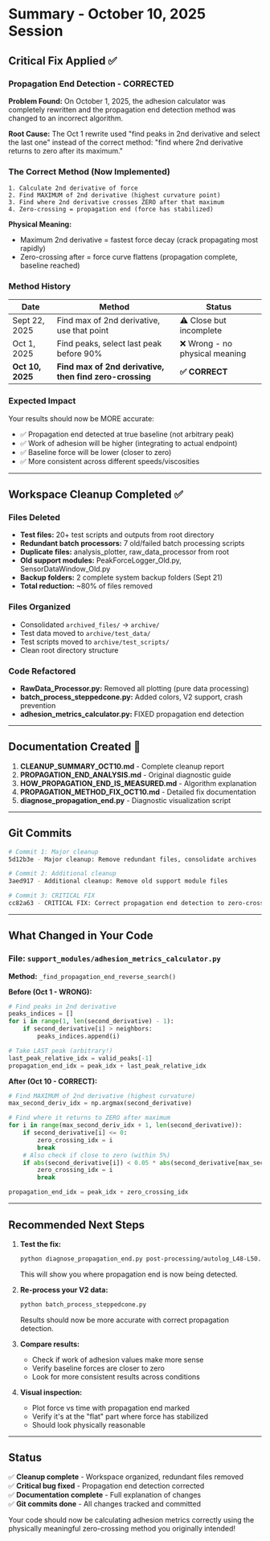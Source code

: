 # Summary - October 10, 2025 Session

## Critical Fix Applied ✅

### Propagation End Detection - CORRECTED

**Problem Found:** On October 1, 2025, the adhesion calculator was completely rewritten and the propagation end detection method was changed to an incorrect algorithm.

**Root Cause:** The Oct 1 rewrite used "find peaks in 2nd derivative and select the last one" instead of the correct method: "find where 2nd derivative returns to zero after its maximum."

### The Correct Method (Now Implemented)

```
1. Calculate 2nd derivative of force
2. Find MAXIMUM of 2nd derivative (highest curvature point)
3. Find where 2nd derivative crosses ZERO after that maximum
4. Zero-crossing = propagation end (force has stabilized)
```

**Physical Meaning:**
- Maximum 2nd derivative = fastest force decay (crack propagating most rapidly)
- Zero-crossing after = force curve flattens (propagation complete, baseline reached)

### Method History

| Date | Method | Status |
|------|--------|--------|
| Sept 22, 2025 | Find max of 2nd derivative, use that point | ⚠️ Close but incomplete |
| Oct 1, 2025 | Find peaks, select last peak before 90% | ❌ Wrong - no physical meaning |
| **Oct 10, 2025** | **Find max of 2nd derivative, then find zero-crossing** | **✅ CORRECT** |

### Expected Impact

Your results should now be MORE accurate:
- ✅ Propagation end detected at true baseline (not arbitrary peak)
- ✅ Work of adhesion will be higher (integrating to actual endpoint)
- ✅ Baseline force will be lower (closer to zero)
- ✅ More consistent across different speeds/viscosities

---

## Workspace Cleanup Completed ✅

### Files Deleted
- **Test files:** 20+ test scripts and outputs from root directory
- **Redundant batch processors:** 7 old/failed batch processing scripts
- **Duplicate files:** analysis_plotter, raw_data_processor from root
- **Old support modules:** PeakForceLogger_Old.py, SensorDataWindow_Old.py
- **Backup folders:** 2 complete system backup folders (Sept 21)
- **Total reduction:** ~80% of files removed

### Files Organized
- Consolidated `archived_files/` → `archive/`
- Test data moved to `archive/test_data/`
- Test scripts moved to `archive/test_scripts/`
- Clean root directory structure

### Code Refactored
- **RawData_Processor.py:** Removed all plotting (pure data processing)
- **batch_process_steppedcone.py:** Added colors, V2 support, crash prevention
- **adhesion_metrics_calculator.py:** FIXED propagation end detection

---

## Documentation Created 📄

1. **CLEANUP_SUMMARY_OCT10.md** - Complete cleanup report
2. **PROPAGATION_END_ANALYSIS.md** - Original diagnostic guide  
3. **HOW_PROPAGATION_END_IS_MEASURED.md** - Algorithm explanation
4. **PROPAGATION_METHOD_FIX_OCT10.md** - Detailed fix documentation
5. **diagnose_propagation_end.py** - Diagnostic visualization script

---

## Git Commits

```bash
# Commit 1: Major cleanup
5d12b3e - Major cleanup: Remove redundant files, consolidate archives

# Commit 2: Additional cleanup
3aed917 - Additional cleanup: Remove old support module files

# Commit 3: CRITICAL FIX
cc82a63 - CRITICAL FIX: Correct propagation end detection to zero-crossing method
```

---

## What Changed in Your Code

### File: `support_modules/adhesion_metrics_calculator.py`
**Method:** `_find_propagation_end_reverse_search()`

**Before (Oct 1 - WRONG):**
```python
# Find peaks in 2nd derivative
peaks_indices = []
for i in range(1, len(second_derivative) - 1):
    if second_derivative[i] > neighbors:
        peaks_indices.append(i)

# Take LAST peak (arbitrary!)
last_peak_relative_idx = valid_peaks[-1]
propagation_end_idx = peak_idx + last_peak_relative_idx
```

**After (Oct 10 - CORRECT):**
```python
# Find MAXIMUM of 2nd derivative (highest curvature)
max_second_deriv_idx = np.argmax(second_derivative)

# Find where it returns to ZERO after maximum
for i in range(max_second_deriv_idx + 1, len(second_derivative)):
    if second_derivative[i] <= 0:
        zero_crossing_idx = i
        break
    # Also check if close to zero (within 5%)
    if abs(second_derivative[i]) < 0.05 * abs(second_derivative[max_second_deriv_idx]):
        zero_crossing_idx = i
        break

propagation_end_idx = peak_idx + zero_crossing_idx
```

---

## Recommended Next Steps

1. **Test the fix:**
   ```bash
   python diagnose_propagation_end.py post-processing/autolog_L48-L50.csv
   ```
   This will show you where propagation end is now being detected.

2. **Re-process your V2 data:**
   ```bash
   python batch_process_steppedcone.py
   ```
   Results should now be more accurate with correct propagation detection.

3. **Compare results:**
   - Check if work of adhesion values make more sense
   - Verify baseline forces are closer to zero
   - Look for more consistent results across conditions

4. **Visual inspection:**
   - Plot force vs time with propagation end marked
   - Verify it's at the "flat" part where force has stabilized
   - Should look physically reasonable

---

## Status

✅ **Cleanup complete** - Workspace organized, redundant files removed  
✅ **Critical bug fixed** - Propagation end detection corrected  
✅ **Documentation complete** - Full explanation of changes  
✅ **Git commits done** - All changes tracked and committed  

Your code should now be calculating adhesion metrics correctly using the physically meaningful zero-crossing method you originally intended!

